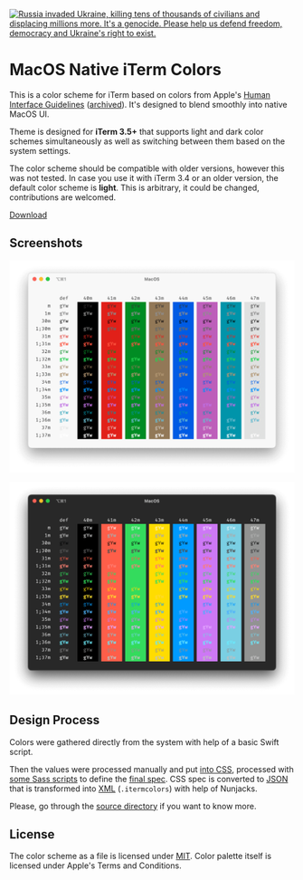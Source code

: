 [![
  Russia invaded Ukraine,
  killing tens of thousands of civilians and displacing millions more.
  It's a genocide.
  Please help us defend freedom, democracy and Ukraine's right to exist.
](https://raw.githubusercontent.com/vshymanskyy/StandWithUkraine/main/banner-direct-single.svg)](https://vshymanskyy.github.io/StandWithUkraine)

# MacOS Native iTerm Colors

This is a color scheme for iTerm based on colors
from Apple's [Human Interface Guidelines](https://developer.apple.com/design/human-interface-guidelines/foundations/color) ([archived](https://web.archive.org/web/20221228144127/https://developer.apple.com/design/human-interface-guidelines/foundations/color)).
It's designed to blend smoothly into native MacOS UI.

Theme is designed for **iTerm 3.5+** that supports light and dark color schemes
simultaneously as well as switching between them based on the system settings.

The color scheme should be compatible with older versions,
however this was not tested.
In case you use it with iTerm 3.4 or an older version,
the default color scheme is **light**.
This is arbitrary, it could be changed, contributions are welcomed.

[Download](https://raw.githubusercontent.com/viktor-yakubiv/macos.itermcolors/main/MacOS.itermcolors)


## Screenshots

![Light color scheme](./screenshots/light.png)

![Dark color scheme](./screenshots/dark.png)


## Design Process

Colors were gathered directly from the system
with help of a basic Swift script.

Then the values were processed manually and put [into CSS](./src/theme.scss),
processed with [some Sass scripts](./src/library.scss)
to define the [final spec](./src/spec.scss).
CSS spec is converted to [JSON](./MacOS.json)
that is transformed into [XML](./MacOS.itermcolors) (`.itermcolors`)
with help of Nunjacks.

Please, go through the [source directory](./src) if you want to know more.


## License

The color scheme as a file is licensed under [MIT](./LICENSE).
Color palette itself is licensed under Apple's Terms and Conditions.
